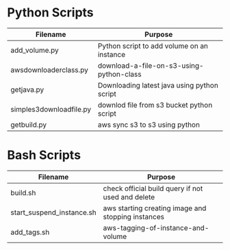 # Python Scripts

| Filename|Purpose|
| --- | --- |
| add_volume.py | Python script to add volume on an instance |
| awsdownloaderclass.py | download-a-file-on-s3-using-python-class |
| getjava.py | Downloading latest java using python script |
| simples3downloadfile.py | downlod file from s3 bucket python script |
|  getbuild.py | aws sync s3 to s3 using python |

# Bash Scripts 

| Filename | Purpose |
| --- | --- |
| build.sh | check official build query if not used and delete |
| start_suspend_instance.sh | aws starting creating image and stopping instances |
| add_tags.sh | aws-tagging-of-instance-and-volume |
